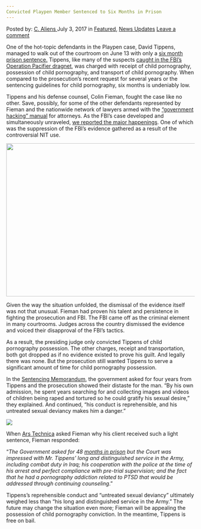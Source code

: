 ```yaml
---
Convicted Playpen Member Sentenced to Six Months in Prison
---
```

<article class="post-listing post-21055 post type-post status-publish format-standard has-post-thumbnail hentry category-deepdot-news category-news-updates tag-convicted tag-member tag-months tag-playpen tag-prison tag-sentenced">
    <div class="post-inner">
    <p class="post-meta">
    <span>Posted by: <a href="https://www.deepdotweb.com/author/caliens/" title="">C. Aliens </a></span>
    <span>July 3, 2017</span>
    <span>in <a href="https://www.deepdotweb.com/category/deepdot-news/" rel="category tag">Featured</a>, <a href="https://www.deepdotweb.com/category/news-updates/" rel="category tag">News Updates</a></span>
    <span><a href="https://www.deepdotweb.com/2017/07/03/convicted-playpen-member-sentenced-six-months-prison/#respond">Leave a comment</a></span>
    </p>
    <div class="clear"></div>
    <div class="entry">
    <p>One of the hot-topic defendants in the Playpen case, David Tippens, managed to walk out of the courtroom on June 13 with only a <a href="https://www.deepdotweb.com/tag/sentenced/">six month prison sentence.</a> Tippens, like many of the suspects <a href="https://www.deepdotweb.com/2017/05/24/topic-dojs-operation-pacifier-acquittal/">caught in the FBI’s Operation Pacifier dragnet</a>, was charged with receipt of child pornography, possession of child pornography, and transport of child pornography. When compared to the prosecution’s recent request for several years or the sentencing guidelines for child pornography, six months is undeniably low.</p>
    <p>Tippens and his defense counsel, Colin Fieman, fought the case like no other. Save, possibly, for some of the other defendants represented by Fieman and the nationwide network of lawyers armed with the <a href="https://www.documentcloud.org/documents/3532835-Malware-Guide-3-30-17.html">“government hacking” manual</a> for attorneys. As the FBI’s case developed and simultaneously unraveled, <a href="https://www.deepdotweb.com/2017/06/14/one-playpen-member-may-serve-four-years/">we reported the major happenings</a>. One of which was the suppression of the FBI’s evidence gathered as a result of the controversial NIT use.</p>
    <p><img class="wp-image-21064 aligncenter" src="https://www.deepdotweb.com/wp-content/uploads/2017/07/word-image-10.jpeg" width="544" height="409" srcset="https://www.deepdotweb.com/wp-content/uploads/2017/07/word-image-10.jpeg 800w, https://www.deepdotweb.com/wp-content/uploads/2017/07/word-image-10-300x225.jpeg 300w" sizes="(max-width: 544px) 100vw, 544px" /></p>
    <p>Given the way the situation unfolded, the dismissal of the evidence itself was not that unusual. Fieman had proven his talent and persistence in fighting the prosecution and FBI. The FBI came off as the criminal element in many courtrooms. Judges across the country dismissed the evidence and voiced their disapproval of the FBI&#8217;s tactics.</p>
    <p>As a result, the presiding judge only convicted Tippens of child pornography possession. The other charges, receipt and transportation, both got dropped as if no evidence existed to prove his guilt. And legally there was none. But the prosecution still wanted Tippens to serve a significant amount of time for child pornography possession.</p>
    <p>In the <a href="https://www.scribd.com/mobile/document/351288521/Tippens-Sentencing-Memorandum">Sentencing Memorandum</a>, the government asked for four years from Tippens and the prosecution showed their distaste for the man. “By his own admission, he spent years searching for and collecting images and videos of children being raped and tortured so he could gratify his sexual desire,” they explained. And continued, “his conduct is reprehensible, and his untreated sexual deviancy makes him a danger.”</p>
    <p><img class="wp-image-21065 aligncenter" src="https://www.deepdotweb.com/wp-content/uploads/2017/07/word-image-11.jpeg" srcset="https://www.deepdotweb.com/wp-content/uploads/2017/07/word-image-11.jpeg 800w, https://www.deepdotweb.com/wp-content/uploads/2017/07/word-image-11-300x144.jpeg 300w" sizes="(max-width: 800px) 100vw, 800px" /></p>
    <p>When <a href="https://arstechnica.com/tech-policy/2017/06/man-who-downloaded-child-porn-from-tor-hidden-playpen-sentenced-to-6-months/">Ars Technica</a> asked Fieman why his client received such a light sentence, Fieman responded:</p>
    <p>“<em>The Government asked for 48 </em><a href="https://www.deepdotweb.com/tag/prison/"><em>months in prison</em></a><em> but the Court was impressed with Mr. Tippens’ long and distinguished service in the Army, including combat duty in Iraq; his cooperation with the police at the time of his arrest and perfect compliance with pre-trial supervision; and the fact that he had a pornography addiction related to PTSD that would be addressed through continuing counseling</em>.”</p>
    <p>Tippens&#8217;s reprehensible conduct and “untreated sexual deviancy” ultimately weighed less than “his long and distinguished service in the Army.” The future may change the situation even more; Fieman will be appealing the possession of child pornography conviction. In the meantime, Tippens is free on bail.</p>
    </div>
    <span style="display:none"><a href="https://www.deepdotweb.com/tag/convicted/" rel="tag">convicted</a> <a href="https://www.deepdotweb.com/tag/member/" rel="tag">member</a> <a href="https://www.deepdotweb.com/tag/months/" rel="tag">months</a> <a href="https://www.deepdotweb.com/tag/playpen/" rel="tag">playpen</a> <a href="https://www.deepdotweb.com/tag/prison/" rel="tag">prison</a> <a href="https://www.deepdotweb.com/tag/sentenced/" rel="tag">sentenced</a></span> <span style="display:none" class="updated">2017-07-03</span>
    <div style="display:none" class="vcard author" itemprop="author" itemscope itemtype="http://schema.org/Person"><strong class="fn" itemprop="name"><a href="https://www.deepdotweb.com/author/caliens/" title="Posts by C. Aliens" rel="author">C. Aliens</a></strong></div>
    </div>
</article>

